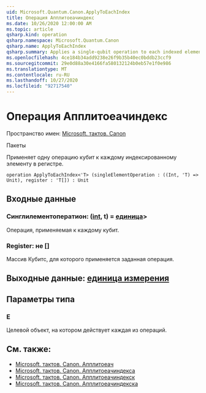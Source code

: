 ```yaml
---
uid: Microsoft.Quantum.Canon.ApplyToEachIndex
title: Операция Апплитоеачиндекс
ms.date: 10/26/2020 12:00:00 AM
ms.topic: article
qsharp.kind: operation
qsharp.namespace: Microsoft.Quantum.Canon
qsharp.name: ApplyToEachIndex
qsharp.summary: Applies a single-qubit operation to each indexed element in a register.
ms.openlocfilehash: 4ce184b34add9238e26f9b35b40ec0bddb23ccf9
ms.sourcegitcommit: 29e0d88a30e4166fa580132124b0eb57e1f0e986
ms.translationtype: MT
ms.contentlocale: ru-RU
ms.lasthandoff: 10/27/2020
ms.locfileid: "92717540"
---
```

# <a name="applytoeachindex-operation"></a>Операция Апплитоеачиндекс

Пространство имен: [Microsoft. тактов. Canon](xref:Microsoft.Quantum.Canon)

Пакеты [](https://nuget.org/packages/)


Применяет одну операцию кубит к каждому индексированному элементу в регистре.

```qsharp
operation ApplyToEachIndex<'T> (singleElementOperation : ((Int, 'T) => Unit), register : 'T[]) : Unit
```


## <a name="input"></a>Входные данные

### <a name="singleelementoperation--intt--unit"></a>Синглилементоператион: ([int](xref:microsoft.quantum.lang-ref.int), t) = [единица](xref:microsoft.quantum.lang-ref.unit)> 

Операция, применяемая к каждому кубит.


### <a name="register--t"></a>Register: не []

Массив Кубитс, для которого применяется заданная операция.



## <a name="output--unit"></a>Выходные данные: [единица измерения](xref:microsoft.quantum.lang-ref.unit)



## <a name="type-parameters"></a>Параметры типа

### <a name="t"></a>Е

Целевой объект, на котором действует каждая из операций.

## <a name="see-also"></a>См. также:

- [Microsoft. тактов. Canon. Апплитоеач](xref:Microsoft.Quantum.Canon.ApplyToEach)
- [Microsoft. тактов. Canon. Апплитоеачиндекса](xref:Microsoft.Quantum.Canon.ApplyToEachIndexA)
- [Microsoft. тактов. Canon. Апплитоеачиндекск](xref:Microsoft.Quantum.Canon.ApplyToEachIndexC)
- [Microsoft. тактов. Canon. Апплитоеачиндекска](xref:Microsoft.Quantum.Canon.ApplyToEachIndexCA)